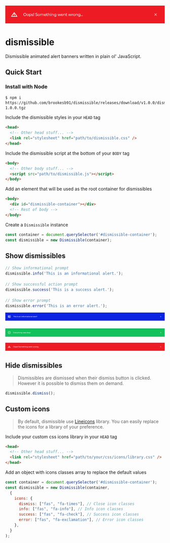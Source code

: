 ![Dismissible](/images/header.PNG)

# dismissible

Dismissible animated alert banners written in plain ol' JavaScript.

## Quick Start

### Install with Node

```shell
$ npm i https://github.com/brookesb91/dismissible/releases/download/v1.0.0/dismissible-1.0.0.tgz
```

Include the dismissible styles in your `HEAD` tag

```html
<head>
  <!-- Other head stuff... -->
  <link rel="stylesheet" href="path/to/dismissible.css" />
</head>
```

Include the dismissible script at the bottom of your `BODY` tag

```html
<body>
  <!-- Other body stuff... -->
  <script src="path/to/dismissible.js"></script>
</body>
```

Add an element that will be used as the root container for dismissibles

```html
<body>
  <div id="dismissible-container"></div>
  <!-- Rest of body -->
</body>
```

Create a `Dismissible` instance

```js
const container = document.querySelector('#dismissible-container');
const dismissible = new Dismissible(container);
```

## Show dismissibles

```js
// Show informational prompt
dismissible.info('This is an informational alert.');

// Show successful action prompt
dismissible.success('This is a success alert.');

// Show error prompt
dismissible.error('This is an error alert.');
```

![Info](/images/info.PNG)

![Success](/images/success.PNG)

![Error](/images/error.PNG)

## Hide dismissibles

> Dismissibles are dismissed when their dismiss button is clicked. However it is possible to dismiss them on demand.

```js
dismissible.dismiss();
```

## Custom icons

> By default, dismissible use [Lineicons](https://lineicons.com/) library. You can easily replace the icons for a library of your preference.

Include your custom css icons library in your `HEAD` tag

```html
<head>
  <!-- Other head stuff... -->
  <link rel="stylesheet" href="path/to/your/css/icons/library.css" />
</head>
```

Add an object with icons classes array to replace the default values

```js
const container = document.querySelector('#dismissible-container');
const dismissible = new Dismissible(container,
  {
    icons: {
      dismiss: ["fas", "fa-times"], // Close icon classes
      info: ["fas", "fa-info"], // Info icon classes
      success: ["fas", "fa-check"], // Success icon classes
      error: ["fas", "fa-exclamation"], // Error icon classes
    },
  }
);


```

